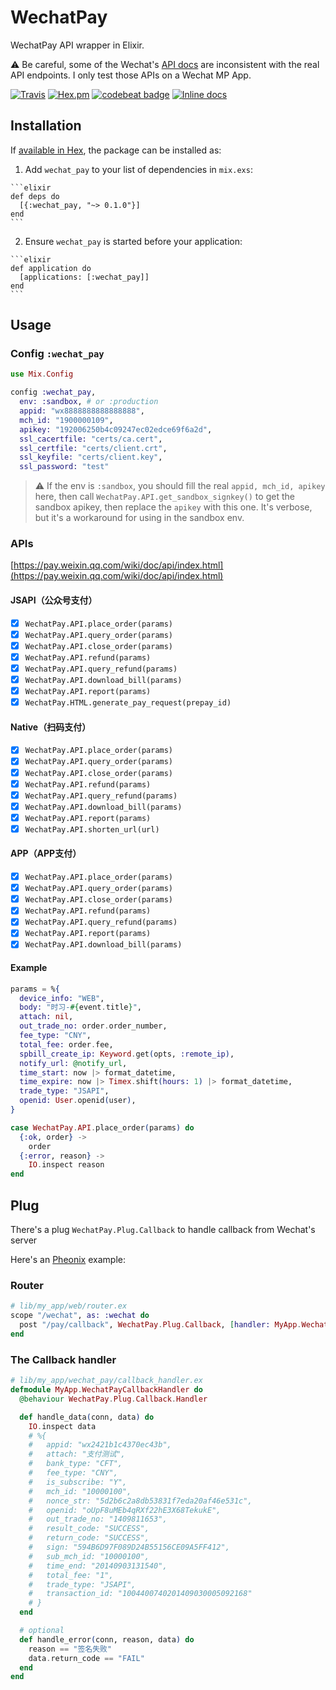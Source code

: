# WechatPay

WechatPay API wrapper in Elixir.

:warning: Be careful, some of the Wechat's [API docs](https://pay.weixin.qq.com/wiki/doc/api/index.html) are inconsistent with the real API endpoints. I only test those APIs on a Wechat MP App.

[![Travis](https://img.shields.io/travis/linjunpop/wechat_pay.svg)](https://travis-ci.org/linjunpop/wechat_pay)
[![Hex.pm](https://img.shields.io/hexpm/v/wechat_pay.svg)](https://hex.pm/packages/wechat_pay)
[![codebeat badge](https://codebeat.co/badges/35908fb7-9d5b-4622-b75b-93b69aea416b)](https://codebeat.co/projects/github-com-linjunpop-wechat_pay-master)
[![Inline docs](http://inch-ci.org/github/linjunpop/wechat_pay.svg)](http://inch-ci.org/github/linjunpop/wechat_pay)

## Installation

If [available in Hex](https://hex.pm/docs/publish), the package can be installed as:

  1. Add `wechat_pay` to your list of dependencies in `mix.exs`:

    ```elixir
    def deps do
      [{:wechat_pay, "~> 0.1.0"}]
    end
    ```

  2. Ensure `wechat_pay` is started before your application:

    ```elixir
    def application do
      [applications: [:wechat_pay]]
    end
    ```

## Usage

### Config `:wechat_pay`

```elixir
use Mix.Config

config :wechat_pay,
  env: :sandbox, # or :production
  appid: "wx8888888888888888",
  mch_id: "1900000109",
  apikey: "192006250b4c09247ec02edce69f6a2d",
  ssl_cacertfile: "certs/ca.cert",
  ssl_certfile: "certs/client.crt",
  ssl_keyfile: "certs/client.key",
  ssl_password: "test"
```

> :warning:
> If the env is `:sandbox`,
> you should fill the real `appid, mch_id, apikey` here,
> then call `WechatPay.API.get_sandbox_signkey()` to get the sandbox apikey,
> then replace the `apikey` with this one.
> It's verbose, but it's a workaround for using in the sandbox env.

### APIs

[https://pay.weixin.qq.com/wiki/doc/api/index.html](https://pay.weixin.qq.com/wiki/doc/api/index.html)

#### JSAPI（公众号支付）

- [x] `WechatPay.API.place_order(params)`
- [x] `WechatPay.API.query_order(params)`
- [x] `WechatPay.API.close_order(params)`
- [x] `WechatPay.API.refund(params)`
- [x] `WechatPay.API.query_refund(params)`
- [x] `WechatPay.API.download_bill(params)`
- [x] `WechatPay.API.report(params)`
- [x] `WechatPay.HTML.generate_pay_request(prepay_id)`

#### Native（扫码支付）

- [x] `WechatPay.API.place_order(params)`
- [x] `WechatPay.API.query_order(params)`
- [x] `WechatPay.API.close_order(params)`
- [x] `WechatPay.API.refund(params)`
- [x] `WechatPay.API.query_refund(params)`
- [x] `WechatPay.API.download_bill(params)`
- [x] `WechatPay.API.report(params)`
- [x] `WechatPay.API.shorten_url(url)`

#### APP（APP支付）

- [x] `WechatPay.API.place_order(params)`
- [x] `WechatPay.API.query_order(params)`
- [x] `WechatPay.API.close_order(params)`
- [x] `WechatPay.API.refund(params)`
- [x] `WechatPay.API.query_refund(params)`
- [x] `WechatPay.API.report(params)`
- [x] `WechatPay.API.download_bill(params)`

#### Example

```elixir
params = %{
  device_info: "WEB",
  body: "时习-#{event.title}",
  attach: nil,
  out_trade_no: order.order_number,
  fee_type: "CNY",
  total_fee: order.fee,
  spbill_create_ip: Keyword.get(opts, :remote_ip),
  notify_url: @notify_url,
  time_start: now |> format_datetime,
  time_expire: now |> Timex.shift(hours: 1) |> format_datetime,
  trade_type: "JSAPI",
  openid: User.openid(user),
}

case WechatPay.API.place_order(params) do
  {:ok, order} ->
    order
  {:error, reason} ->
    IO.inspect reason
end
```

## Plug

There's a plug `WechatPay.Plug.Callback` to handle callback from Wechat's server

Here's an [Pheonix](http://www.phoenixframework.org) example:

### Router

```elixir
# lib/my_app/web/router.ex
scope "/wechat", as: :wechat do
  post "/pay/callback", WechatPay.Plug.Callback, [handler: MyApp.WechatPay.CallbackHandler]
end
```

### The Callback handler

```elixir
# lib/my_app/wechat_pay/callback_handler.ex
defmodule MyApp.WechatPayCallbackHandler do
  @behaviour WechatPay.Plug.Callback.Handler

  def handle_data(conn, data) do
    IO.inspect data
    # %{
    #   appid: "wx2421b1c4370ec43b",
    #   attach: "支付测试",
    #   bank_type: "CFT",
    #   fee_type: "CNY",
    #   is_subscribe: "Y",
    #   mch_id: "10000100",
    #   nonce_str: "5d2b6c2a8db53831f7eda20af46e531c",
    #   openid: "oUpF8uMEb4qRXf22hE3X68TekukE",
    #   out_trade_no: "1409811653",
    #   result_code: "SUCCESS",
    #   return_code: "SUCCESS",
    #   sign: "594B6D97F089D24B55156CE09A5FF412",
    #   sub_mch_id: "10000100",
    #   time_end: "20140903131540",
    #   total_fee: "1",
    #   trade_type: "JSAPI",
    #   transaction_id: "1004400740201409030005092168"
    # }
  end

  # optional
  def handle_error(conn, reason, data) do
    reason == "签名失败"
    data.return_code == "FAIL"
  end
end
```


